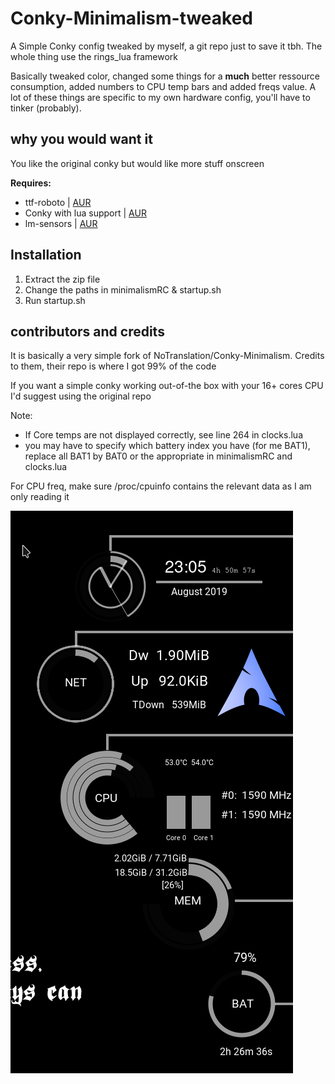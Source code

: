 # Conky-Minimalism-tweaked
A Simple Conky config tweaked by myself, a git repo just to save it tbh.
The whole thing use the rings\_lua framework

Basically tweaked color, changed some things for a **much** better ressource consumption, added numbers to CPU temp bars and added freqs value. A lot of these things are specific to my own hardware config, you'll have to tinker (probably).

## why you would want it
You like the original conky but would like more stuff onscreen




**Requires:**
* ttf-roboto  |  [AUR](https://www.archlinux.org/packages/community/any/ttf-roboto/)
* Conky with lua support | [AUR](https://aur.archlinux.org/packages/conky-lua/)
* lm-sensors | [AUR](https://www.archlinux.org/packages/?name=lm_sensors)

## Installation
1. Extract the zip file
2. Change the paths in minimalismRC & startup.sh
3. Run startup.sh

## contributors and credits
It is basically a very simple fork of NoTranslation/Conky-Minimalism.
Credits to them, their repo is where I got 99% of the code

If you want a simple conky working out-of-the box with your 16+ cores CPU I'd suggest using the original repo




Note:
* If Core temps are not displayed correctly, see line 264 in clocks.lua
* you may have to specify which battery index you have (for me BAT1), replace all BAT1 by BAT0 or the appropriate in minimalismRC and clocks.lua

For CPU freq, make sure /proc/cpuinfo contains the relevant data as I am only reading it

![](./example.png)


